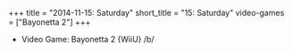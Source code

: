 +++
title = "2014-11-15: Saturday"
short_title = "15: Saturday"
video-games = ["Bayonetta 2"]
+++


* Video Game: Bayonetta 2 {WiiU} /b/